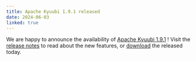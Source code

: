 ```yaml
---
title: Apache Kyuubi 1.9.1 released
date: 2024-06-03
linked: true
---
```

<!---
  Licensed under the Apache License, Version 2.0 (the "License");
  you may not use this file except in compliance with the License.
  You may obtain a copy of the License at

   http://www.apache.org/licenses/LICENSE-2.0

  Unless required by applicable law or agreed to in writing, software
  distributed under the License is distributed on an "AS IS" BASIS,
  WITHOUT WARRANTIES OR CONDITIONS OF ANY KIND, either express or implied.
  See the License for the specific language governing permissions and
  limitations under the License. See accompanying LICENSE file.
-->

We are happy to announce the availability of [Apache Kyuubi 1.9.1](/release/1.9.1.html) ! Visit the [release notes](/release/1.9.1.html) to read about the new features, or [download](/releases.html) the released today.
